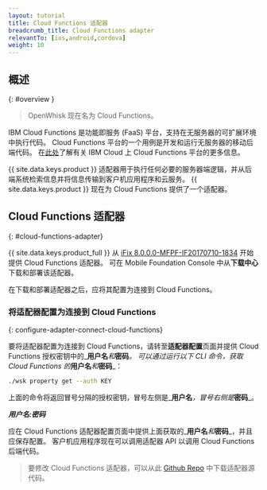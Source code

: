```yaml
---
layout: tutorial
title: Cloud Functions 适配器
breadcrumb_title: Cloud Functions adapter
relevantTo: [ios,android,cordova]
weight: 10
---
```

<!-- NLS_CHARSET=UTF-8 -->
## 概述
{: #overview }

> OpenWhisk 现在名为 Cloud Functions。

IBM Cloud Functions 是功能即服务 (FaaS) 平台，支持在无服务器的可扩展环境中执行代码。 Cloud Functions 平台的一个用例是开发和运行无服务器的移动后端代码。 在[此处](https://console.bluemix.net/openwhisk/?env_id=ibm:yp:us-south)了解有关 IBM Cloud 上 Cloud Functions 平台的更多信息。

{{ site.data.keys.product }} 适配器用于执行任何必要的服务器端逻辑，并从后端系统检索信息并将信息传输到客户机应用程序和云服务。 {{ site.data.keys.product }} 现在为 Cloud Functions 提供了一个适配器。

##  Cloud Functions 适配器
{: #cloud-functions-adapter}

{{ site.data.keys.product_full }} 从 [iFix 8.0.0.0-MFPF-IF20170710-1834](https://mobilefirstplatform.ibmcloud.com/blog/2017/07/11/8-0-ifix-release/) 开始提供 Cloud Functions 适配器。 可在 Mobile Foundation Console 中从**下载中心**下载和部署该适配器。

在下载和部署适配器之后，应将其配置为连接到 Cloud Functions。

### 将适配器配置为连接到 Cloud Functions
{: configure-adapter-connect-cloud-functions}

要将适配器配置为连接到 Cloud Functions，请转至**适配器配置**页面并提供 Cloud Functions 授权密钥中的_**用户名**_和_**密码**_。 可以通过运行以下 CLI 命令，获取 Cloud Functions 的_**用户名**_和_**密码**_：

```bash
./wsk property get --auth KEY
```

上面的命令将返回冒号分隔的授权密钥，冒号左侧是_**用户名**_，冒号右侧是_**密码**_。

_**用户名:密码**_

应在 Cloud Functions 适配器配置页面中提供上面获取的_**用户名**_和_**密码**_，并且应保存配置。 客户机应用程序现在可以调用适配器 API 以调用 Cloud Functions 后端代码。

>要修改 Cloud Functions 适配器，可以从此 [Github Repo](https://github.com/mfpdev/mfp-extension-adapters) 中下载适配器源代码。
